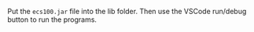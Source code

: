 Put the `ecs100.jar` file into the lib folder. Then use the VSCode run/debug button to run the programs.
